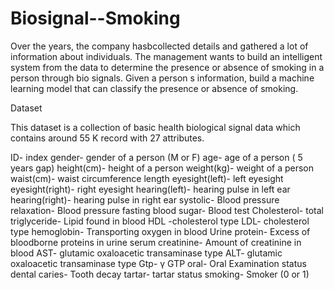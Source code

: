 # Biosignal--Smoking

Over the years, the company hasbcollected details and gathered a lot of information about individuals. The management wants to build an intelligent system from the data to determine the presence or absence of smoking in a person through bio signals. Given a person s information, build a machine learning model that can classify the presence or absence of smoking.

Dataset

This dataset is a collection of basic health biological signal data which contains around 55 K record with 27 
attributes.

ID- index
gender- gender of a person (M or F)
age- age of a person ( 5 years gap)
height(cm)- height of a person
weight(kg)- weight of a person
waist(cm)- waist circumference length
eyesight(left)- left eyesight
eyesight(right)- right eyesight
hearing(left)- hearing pulse in left ear
hearing(right)- hearing pulse in right ear
systolic- Blood pressure
relaxation- Blood pressure
fasting blood sugar- Blood test
Cholesterol- total
triglyceride- Lipid found in blood
HDL -cholesterol type
LDL- cholesterol type
hemoglobin- Transporting oxygen in blood
Urine protein- Excess of bloodborne proteins in urine 
serum creatinine- Amount of creatinine in blood
AST- glutamic oxaloacetic transaminase type
ALT- glutamic oxaloacetic transaminase type
Gtp- γ GTP
oral- Oral Examination status
dental caries- Tooth decay
tartar- tartar status
smoking- Smoker (0 or 1)
